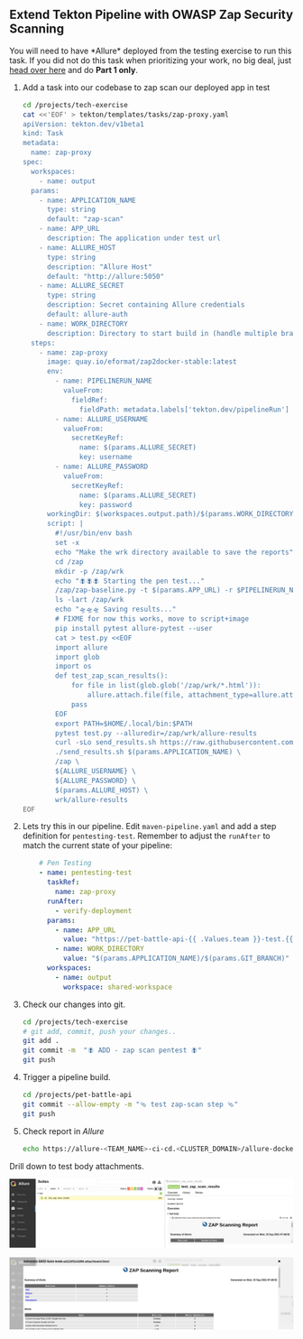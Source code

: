 ## Extend Tekton Pipeline with OWASP Zap Security Scanning

<p class="warn"> You will need to have *Allure* deployed from the testing exercise to run this task. If you did not do this task when prioritizing your work, no big deal, just <a href="/#/3-revenge-of-the-automated-testing/2b-tekton?id=part-1-allure">head over here</a> and do <strong>Part 1 only</strong>.
</p>

1. Add a task into our codebase to zap scan our deployed app in test

    ```bash
    cd /projects/tech-exercise
    cat <<'EOF' > tekton/templates/tasks/zap-proxy.yaml
    apiVersion: tekton.dev/v1beta1
    kind: Task
    metadata:
      name: zap-proxy
    spec:
      workspaces:
        - name: output
      params:
        - name: APPLICATION_NAME
          type: string
          default: "zap-scan"
        - name: APP_URL
          description: The application under test url
        - name: ALLURE_HOST
          type: string
          description: "Allure Host"
          default: "http://allure:5050"
        - name: ALLURE_SECRET
          type: string
          description: Secret containing Allure credentials
          default: allure-auth
        - name: WORK_DIRECTORY
          description: Directory to start build in (handle multiple branches)
      steps:
        - name: zap-proxy
          image: quay.io/eformat/zap2docker-stable:latest
          env:
            - name: PIPELINERUN_NAME
              valueFrom:
                fieldRef:
                  fieldPath: metadata.labels['tekton.dev/pipelineRun']
            - name: ALLURE_USERNAME
              valueFrom:
                secretKeyRef:
                  name: $(params.ALLURE_SECRET)
                  key: username
            - name: ALLURE_PASSWORD
              valueFrom:
                secretKeyRef:
                  name: $(params.ALLURE_SECRET)
                  key: password
          workingDir: $(workspaces.output.path)/$(params.WORK_DIRECTORY)
          script: |
            #!/usr/bin/env bash
            set -x
            echo "Make the wrk directory available to save the reports"
            cd /zap
            mkdir -p /zap/wrk
            echo "🪰🪰🪰 Starting the pen test..."
            /zap/zap-baseline.py -t $(params.APP_URL) -r $PIPELINERUN_NAME.html
            ls -lart /zap/wrk
            echo "🛸🛸🛸 Saving results..."
            # FIXME for now this works, move to script+image
            pip install pytest allure-pytest --user
            cat > test.py <<EOF
            import allure
            import glob
            import os
            def test_zap_scan_results():
                for file in list(glob.glob('/zap/wrk/*.html')):
                    allure.attach.file(file, attachment_type=allure.attachment_type.HTML)
                pass
            EOF
            export PATH=$HOME/.local/bin:$PATH
            pytest test.py --alluredir=/zap/wrk/allure-results
            curl -sLo send_results.sh https://raw.githubusercontent.com/eformat/allure/main/scripts/send_results.sh && chmod 755 send_results.sh
            ./send_results.sh $(params.APPLICATION_NAME) \
            /zap \
            ${ALLURE_USERNAME} \
            ${ALLURE_PASSWORD} \
            $(params.ALLURE_HOST) \
            wrk/allure-results
    EOF
    ```

2. Lets try this in our pipeline. Edit `maven-pipeline.yaml` and add a step definition for `pentesting-test`. Remember to adjust the `runAfter` to match the current state of your pipeline:

    ```yaml
        # Pen Testing
        - name: pentesting-test
          taskRef:
            name: zap-proxy
          runAfter:
            - verify-deployment
          params:
            - name: APP_URL
              value: "https://pet-battle-api-{{ .Values.team }}-test.{{ .Values.cluster_domain }}"
            - name: WORK_DIRECTORY
              value: "$(params.APPLICATION_NAME)/$(params.GIT_BRANCH)"
          workspaces:
            - name: output
              workspace: shared-workspace
    ```

3. Check our changes into git.

    ```bash
    cd /projects/tech-exercise
    # git add, commit, push your changes..
    git add .
    git commit -m  "🪰 ADD - zap scan pentest 🪰"
    git push
    ```

4. Trigger a pipeline build.

    ```bash
    cd /projects/pet-battle-api
    git commit --allow-empty -m "🩴 test zap-scan step 🩴"
    git push
    ```

5. Check report in *Allure*

    ```bash
    echo https://allure-<TEAM_NAME>-ci-cd.<CLUSTER_DOMAIN>/allure-docker-service/projects/zap-scan/reports/latest/index.html
    ```

Drill down to test body attachments.

![images/allure-zap-report-attachment.png](images/allure-zap-report-attachment.png)

![images/allure-zap-report.png](images/allure-zap-report.png)
